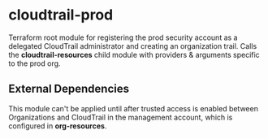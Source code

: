 # cloudtrail-prod

Terraform root module for registering the prod security account as a delegated CloudTrail administrator and creating an organization trail. Calls the **cloudtrail-resources** child module with providers & arguments specific to the prod org.

## External Dependencies

This module can't be applied until after trusted access is enabled between Organizations and CloudTrail in the management account, which is configured in **org-resources**.
